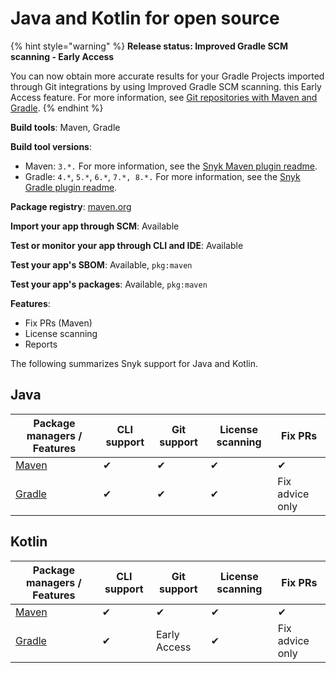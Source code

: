 # Java and Kotlin for open source

{% hint style="warning" %}
**Release status: Improved Gradle SCM scanning - Early Access**

You can now obtain more accurate results for your Gradle Projects imported through Git integrations by using Improved Gradle SCM scanning. this Early Access feature. For more information, see [Git repositories with Maven and Gradle](git-repositories-with-maven-and-gradle.md).
{% endhint %}

**Build tools**: Maven, Gradle

**Build tool versions**:&#x20;

* Maven: `3.*.` For more information, see the [Snyk Maven plugin readme](https://github.com/snyk/snyk-mvn-plugin#support).
* Gradle: `4.*`, `5.*`, `6.*`, `7.*, 8.*.` For more information, see the [Snyk Gradle plugin readme](https://github.com/snyk/snyk-gradle-plugin#support).

**Package registry**: [maven.org](https://maven.org/)

**Import your app through SCM**: Available

**Test or monitor your app through CLI and IDE**: Available

**Test your app's SBOM**: Available, `pkg:maven`

**Test your app's packages**: Available, `pkg:maven`

**Features**:&#x20;

* Fix PRs (Maven)
* License scanning
* Reports

The following summarizes Snyk support for Java and Kotlin.

## **Java**

| Package managers / Features       | CLI support | Git support | License scanning | Fix PRs         |
| --------------------------------- | ----------- | ----------- | ---------------- | --------------- |
| [Maven](https://maven.apache.org) | ✔︎          | ✔︎          | ✔︎               | ✔︎              |
| [Gradle](https://gradle.org)      | ✔︎          | ✔︎          | ✔︎               | Fix advice only |

## **Kotlin**

| Package managers / Features       | CLI support | Git support  | License scanning | Fix PRs         |
| --------------------------------- | ----------- | ------------ | ---------------- | --------------- |
| [Maven](https://maven.apache.org) | ✔︎          | ✔︎           | ✔︎               | ✔︎              |
| [Gradle](https://gradle.org)      | ✔︎          | Early Access | ✔︎               | Fix advice only |



